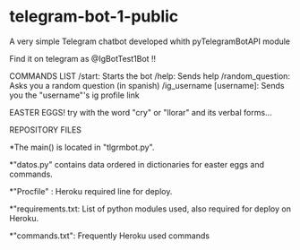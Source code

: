 # telegram-bot-1-public
A very simple Telegram chatbot developed whith pyTelegramBotAPI module

Find it on telegram as @IgBotTest1Bot !!


COMMANDS LIST
/start: Starts the bot
/help: Sends help
/random_question: Asks you a random question (in spanish)
/ig_username [username]: Sends you the "username"'s ig profile link


EASTER EGGS!
try with the word "cry" or "llorar" and its verbal forms...


REPOSITORY FILES

*The main() is located in "tlgrmbot.py".

*"datos.py" contains data ordered in dictionaries
for easter eggs and commands.

*"Procfile" : Heroku required line for deploy.

*"requirements.txt: List of python modules used, also
required for deploy on Heroku.

*"commands.txt": Frequently Heroku used commands

